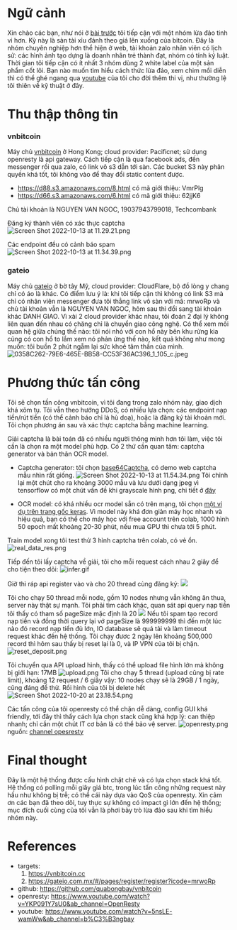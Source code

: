 # Ngữ cảnh
Xin chào các bạn, như nói ở [bài trước](https://viblo.asia/p/hack-may-chu-lua-dao-EbNVQZlB4vR) tôi tiếp cận với một nhóm lừa đảo tinh vi hơn. Kỳ này là sàn tài xỉu đánh theo giá lên xuống của bitcoin. Đây là nhóm chuyên nghiệp hơn thể hiện ở web, tài khoản zalo nhân viên có lịch sử: các hình ảnh tạo dựng là doanh nhân trẻ thành đạt, nhóm có tính kỷ luật. Thời gian tôi tiếp cận có ít nhất 3 nhóm dùng 2 white label của một sản phẩm cốt lõi. 
Bạn nào muốn tìm hiểu cách thức lừa đảo, xem chim mồi diễn thì có thể ghé ngang qua [youtube](https://www.youtube.com/watch?v=5nsLE-wamWw&ab_channel=b%C3%B3ngbay) của tôi cho đời thêm thi vị, như thường lệ tôi thiên về kỹ thuật ở đây.

# Thu thập thông tin
### vnbitcoin
Máy chủ [vnbitcoin](https://vnbitcoin.cc) ở Hong Kong; cloud provider:  Pacificnet; sử dụng openresty là api gateway.
Cách tiếp cận là qua facebook ads, đến messenger rồi qua zalo, có link vô s3 dẫn tới sàn. Các bucket S3 này phân quyền khá tốt, tôi không vào để thay đổi static content được.
* https://d88.s3.amazonaws.com/8.html có mã giới thiệu: VmrPlg
* https://d66.s3.amazonaws.com/6.html có mã giới thiệu: 62jjK6

Chủ tài khoản là NGUYEN VAN NGOC, 19037943799018, Techcombank

Đăng ký thành viên có xác thực captcha
![Screen Shot 2022-10-13 at 11.29.21.png](https://images.viblo.asia/f5863d19-6501-418e-9ba1-8e1a865b199e.png)

Các endpoint đều có cảnh báo spam
![Screen Shot 2022-10-13 at 11.34.39.png](https://images.viblo.asia/6cc7eb90-4f3f-4fa0-8589-6d8b5dbfa88f.png)

### gateio
Máy chủ [gateio](https://gateio.com.mx) ở bờ tây Mỹ, cloud provider: CloudFlare, bộ đồ lòng y chang chỉ có áo là khác. Có điểm lưu ý là:
khi tôi tiếp cận thì không có link S3 mà chỉ có nhân viên messenger đưa tôi thẳng link vô sàn với mã: mrwoRp
và chủ tài khoản vẫn là NGUYEN VAN NGOC, hôm sau thì đổi sang tài khoản khác DANH GIAO. Vì xài 2 cloud provider khác nhau, tôi đoán 2 đại lý không liên quan đến nhau có chăng chỉ là chuyển giao công nghệ. Có thể xem mối quan hệ giữa chúng thế nào: tôi nói nhỏ với con hổ này bên khu rừng kia cũng có con hổ to lắm xem nó phản ứng thế nào, kết quả không như mong muốn: tôi buồn 2 phút ngẫm lại sức khoẻ tâm thần của mình.
![0358C262-79E6-465E-BB58-CC53F36AC396_1_105_c.jpeg](https://images.viblo.asia/f7c1a9c5-5bb1-41d7-a25d-99e31d6e912b.jpeg)

# Phương thức tấn công
Tôi sẽ chọn tấn công vnbitcoin, vì tôi đang trong zalo nhóm này, giao dịch khá xôm tụ. Tôi vẫn theo hướng DDoS, có nhiều lựa chọn: các endpoint nạp tiền/rút tiền (có thể cảnh báo chỉ là hù doạ), hoặc là đăng ký tài khoản mới. Tôi chọn phương án sau và xác thực captcha bằng machine learning.

Giải captcha là bài toán đã có nhiều người thông minh hơn tôi làm, việc tôi cần là chọn ra một model phù hợp. Có 2 thứ cần quan tâm: captcha generator và bản thân OCR model.
* Captcha generator: tôi chọn [base64Captcha](https://github.com/mojocn/base64Captcha), có demo web captcha mẫu nhìn rất giống.
![Screen Shot 2022-10-13 at 11.54.34.png](https://images.viblo.asia/c2101a01-c33b-4842-a188-414e682bd4ee.png)
Tôi chỉnh lại một chút cho ra khoảng 3000 mẫu và lưu dưới dạng jpeg vì tensorflow có một chút vấn đề khi grayscale hình png, chi tiết ở [đây](https://github.com/tensorflow/tensorflow/issues/28256)

* OCR model: có khá nhiều ocr model sẵn có trên mạng, tôi chọn [một ví dụ trên trang gốc keras](https://keras.io/examples/vision/captcha_ocr/). Vì model này khá đơn giản máy học nhanh và hiệu quả, bạn có thể cho máy học với free account trên colab, 1000 hình 50 epoch mất khoảng 20-30 phút, nếu mua GPU thì chưa tới 5 phút.

Train model xong tôi test thử 3 hình captcha trên colab, có vẻ ổn.
![real_data_res.png](https://images.viblo.asia/9a2142ac-10e4-4457-9900-024f0f114661.png)

Tiếp đến tôi lấy captcha về giải, tôi cho mỗi request cách nhau 2 giây để cho tiện theo dõi:
![infer.gif](https://images.viblo.asia/48ab0705-139d-404b-90d6-8c5d59bd0613.gif)

Giờ thì ráp api register vào và cho 20 thread cùng đăng ký:
![](https://images.viblo.asia/b1853d29-2465-4af8-830b-2105877d17f2.gif)


Tôi cho chạy 50 thread mỗi node, gồm 10 nodes nhưng vẫn không ăn thua, server này thật sự mạnh. Tôi phải tìm cách khác, quan sát api query nạp tiền tôi thấy có tham số pageSize mặc định là 20
![](https://images.viblo.asia/2d8cbefb-5d13-436f-b37c-d1a9e22cd659.png)
Nếu tôi spam tạo record nạp tiền và đồng thời query lại vớ pageSize là 999999999 thì đến một lúc nào đó record nạp tiền đủ lớn, IO database sẽ quá tải và làm timeout request khác đến hệ thống. Tôi chạy đươc 2 ngày lên khoảng 500,000 record thì hôm sau thấy bị reset lại là 0, và IP VPN của tôi bị chặn.
![reset_deposit.png](https://images.viblo.asia/f551f701-7885-4270-855b-04c17518ded0.png)

Tôi chuyển qua API upload hình, thấy có thể upload file hình lớn mà không bị giới hạn: 17MB
![upload.png](https://images.viblo.asia/b37263a2-2d86-45b0-b0b7-76f1dcdf39d1.png)
Tôi cho chạy 5 thread (upload cũng bị rate limit), khoảng 12 request / 6 giây vậy: 10 nodes  chạy sẽ là 29GB / 1 ngày, cũng đáng để thử. Rồi hình của tôi bị delete hết
![Screen Shot 2022-10-20 at 23.18.54.png](https://images.viblo.asia/499f425d-b53f-4bc4-859f-4b40d5d442db.png)

Các tấn công của tôi openresty có thể chặn dễ dàng, config GUI khá friendly, tới đây thì thấy cách lựa chọn stack cũng khá hợp lý: can thiệp nhanh; chỉ cần một chút IT cơ bản là có thể bảo vệ server.
![openresty.png](https://images.viblo.asia/f1b16386-f7ac-40eb-b1f3-1e701e826700.png) nguồn: [channel opesresty](https://www.youtube.com/watch?v=YKP091Y7sU0&ab_channel=OpenResty)

# Final thought
Đây là một hệ thống được cấu hình chặt chẽ và có lựa chọn stack khá tốt. Hệ thống có polling mỗi giây giá btc, trong lúc tấn công những request này hầu như không bị trễ; có thể cái này dựa vào QoS của openresty.
Xin cảm ơn các bạn đã theo dõi, tuy thực sự không có impact gì lớn đến hệ thống; mục đích cuối cùng của tôi vẫn là phơi bày trò lừa đảo sau khi tìm hiểu nhóm này.

# References
* targets:
    1. https://vnbitcoin.cc
    2. https://gateio.com.mx/#/pages/register/register?icode=mrwoRp
* github: https://github.com/quabongbay/vnbitcoin
* openresty: https://www.youtube.com/watch?v=YKP091Y7sU0&ab_channel=OpenResty
* youtube: https://www.youtube.com/watch?v=5nsLE-wamWw&ab_channel=b%C3%B3ngbay
